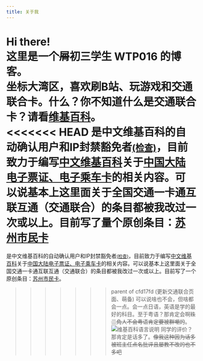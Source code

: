 ```yaml
---
title: 关于我
---
```


Hi there!   
这里是一个~~屑~~初三学生 WTP016 的博客。   
坐标大湾区，喜欢刷B站、玩游戏和交通联合卡。什么？你不知道什么是交通联合卡？请看[维基百科](https://zh.wikimirror.org/zh-cn/交通联合)。   
<<<<<<< HEAD
是中文维基百科的自动确认用户和IP封禁豁免者<small>[(检查)](https://zh.wikipedia.org/wiki/Special:ListUsers?username=WTP016-CN&group=ipblock-exempt&limit=1)</small>，目前致力于编写[中文维基百科](zh.wikipedia.org)关于[中国大陆电子票证、电子乘车卡](https://zh.wikipedia.org/wiki/Template:中华人民共和国电子票证)的相关内容。可以说基本上这里面关于全国交通一卡通互联互通（交通联合）的条目都被我改过一次或以上。目前写了量个原创条目：[苏州市民卡](https://zh.wikipedia.org/wiki/%E8%8B%8F%E5%B7%9E%E5%B8%82%E6%B0%91%E5%8D%A1)   
=======
是中文维基百科的自动确认用户和IP封禁豁免者<small>[(检查)](https://zh.wikipedia.org/wiki/Special:ListUsers?username=WTP016-CN&group=ipblock-exempt&limit=1)</small>，目前致力于编写[中文维基百科](zh.wikipedia.org)关于[中国大陆电子票证、电子乘车卡](https://zh.wikipedia.org/wiki/Template:中华人民共和国电子票证)的相关内容。可以说基本上这里面关于全国交通一卡通互联互通（交通联合）的条目都被我改过一次或以上。目前写了一个原创条目：[苏州市民卡](https://zh.wikipedia.org/wiki/%E8%8B%8F%E5%B7%9E%E5%B8%82%E6%B0%91%E5%8D%A1)。   
>>>>>>> parent of cfd17fd (更新交通联合页面、萌备)
可以说啥也不会，但啥都会一点。会一点日语，英语是学的最好的科目。至于粤语？那肯定会啊~~珠三角人不会粤语肯定要被群嘲的~~。
![维基百科语言说明](https://oss.wtp016.top/aboutme/Wikipedia_babel.png)
同学的评价？那肯定是话多了。~~像我这种因为话多被班主任点名批评且屡教不改的也不多吧~~